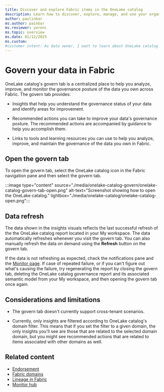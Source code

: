 ```yaml
---
title: Discover and explore Fabric items in the OneLake catalog
description: Learn how to discover, explore, manage, and use your organization's Fabric items in the OneLake catalog.
author: paulinbar
ms.author: painbar
ms.reviewer: yaronc
ms.topic: overview
ms.date: 01/12/2025
ms.custom:
#customer intent: As data owner, I want to learn about OneLake catalog's Govern tab, and use it's capabilities to get insights about and govern the data in Fabric that I own.
---
```


# Govern your data in Fabric

OneLake catalog's govern tab is a centralized place to help you analyze, improve, and monitor the governance posture of the data you own across Fabric. The govern tab provides:

* Insights that help you understand the governance status of your data and identify areas for improvement.

* Recommended actions you can take to improve your data's governance posture. The recommended actions are accompanied by guidance to help you accomplish them.

* Links to tools and learning resources you can use to help you analyze, improve, and maintain the governance of the data you own in Fabric.

## Open the govern tab

To open the govern tab, select the OneLake catalog icon in the Fabric navigation pane and then select the govern tab.

:::image type="content" source="./media/onelake-catalog-govern/onelake-catalog-govern-tab-open.png" alt-text="Screenshot showing how to open the OneLake catalog." lightbox="./media/onelake-catalog/onelake-catalog-open.png":::

## Data refresh

The data shown in the insights visuals reflects the last successful refresh of the the OneLake catalog report located in your My workspace. The data automatically refreshes whenever you visit the govern tab. You can also manually refresh the data on demand using the **Refresh** button on the govern tab.

If the data is not refreshing as expected, check the notifications pane and the [Monitor page](/fabric/admin/monitoring-hub). If case of repeated failure, or if you can't figure out what's causing the failure, try regenerating the report by closing the govern tab, deleting the OneLake catalog governance report and its associated semantic model from your My workspace, and then opening the govern tab once again.

## Considerations and limitations

* The govern tab doesn't currently support cross-tenant scenarios.

* Currently, only insights are filtered according to OneLake catalog's domain filter. This means that if you set the filter to a given domain, the only insights you'll see are those that are related to the selected domain domain, but you might see recommended actions that are related to items associated with other domains as well.

## Related content

* [Endorsement](./endorsement-overview.md)
* [Fabric domains](./domains.md)
* [Lineage in Fabric](./lineage.md)
* [Monitor hub](../admin/monitoring-hub.md)